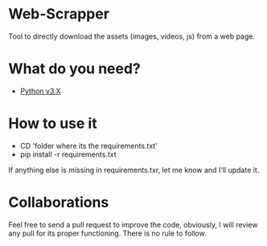# Web-Scrapper
Tool to directly download the assets (images, videos, js) from a web page.

# What do you need?
- [Python v3.X](https://www.python.org/ftp/python/3.10.0/python-3.10.0-amd64.exe)

# How to use it
- CD 'folder where its the requirements.txt'
- pip install -r requirements.txt

If anything else is missing in requirements.txr, let me know and I'll update it.

# Collaborations
Feel free to send a pull request to improve the code, obviously, I will review any pull for its proper functioning. There is no rule to follow.
